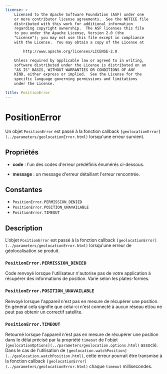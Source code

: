 ```yaml
---
license: >
    Licensed to the Apache Software Foundation (ASF) under one
    or more contributor license agreements.  See the NOTICE file
    distributed with this work for additional information
    regarding copyright ownership.  The ASF licenses this file
    to you under the Apache License, Version 2.0 (the
    "License"); you may not use this file except in compliance
    with the License.  You may obtain a copy of the License at

        http://www.apache.org/licenses/LICENSE-2.0

    Unless required by applicable law or agreed to in writing,
    software distributed under the License is distributed on an
    "AS IS" BASIS, WITHOUT WARRANTIES OR CONDITIONS OF ANY
    KIND, either express or implied.  See the License for the
    specific language governing permissions and limitations
    under the License.

title: PositionError
---
```


# PositionError

Un objet `PositionError` est passé à la fonction callback `[geolocationError](../parameters/geolocationError.html)` lorsqu'une erreur survient.

## Propriétés

*   **code** : l'un des codes d'erreur prédéfinis énumérés ci-dessous.

*   **message** : un message d'erreur détaillant l'erreur rencontrée.

## Constantes

*   `PositionError.PERMISSION_DENIED`
*   `PositionError.POSITION_UNAVAILABLE`
*   `PositionError.TIMEOUT`

## Description

L'objet `PositionError` est passé à la fonction callback `[geolocationError](../parameters/geolocationError.html)` lorsqu'une erreur de géolocalisation se produit.

### `PositionError.PERMISSION_DENIED`

Code renvoyé lorsque l'utilisateur n'autorise pas de votre application à récupérer des informations de position. Varie selon les plates-formes.

### `PositionError.POSITION_UNAVAILABLE`

Renvoyé lorsque l'appareil n'est pas en mesure de récupérer une position. En général cela signifie que celui-ci n'est connecté à aucun réseau et/ou ne peut pas obtenir un correctif satellite.

### `PositionError.TIMEOUT`

Retourné lorsque l'appareil n'est pas en mesure de récupérer une position dans le délai précisé par la propriété `timeout` de l'objet `[geolocationOptions](../parameters/geolocation.options.html)` associé. Dans le cas de l'utilisation de `[geolocation.watchPosition](../geolocation.watchPosition.html)`, cette erreur pourrait être transmise à la fonction callback `[geolocationError](../parameters/geolocationError.html)` chaque `timeout` millisecondes.